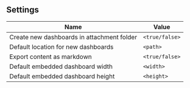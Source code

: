 ## Settings

| Name                                       | Value          |
| ------------------------------------------ | -------------- |
| Create new dashboards in attachment folder | `<true/false>` |
| Default location for new dashboards        | `<path>`       |
| Export content as markdown                 | `<true/false>` |
| Default embedded dashboard width           | `<width>`      |
| Default embedded dashboard height          | `<height>`     |
